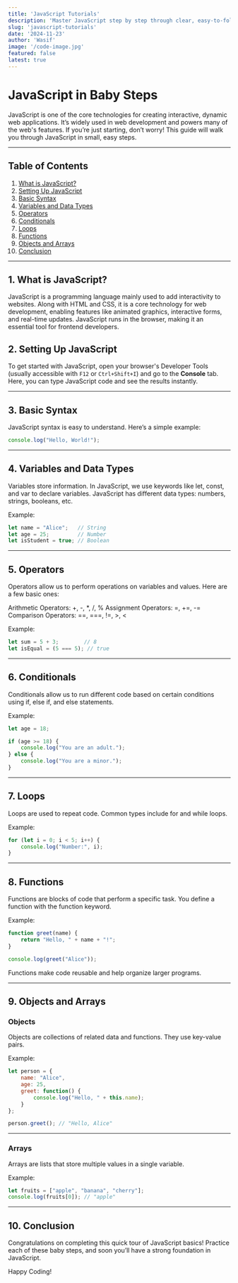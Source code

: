 ```yaml
---
title: 'JavaScript Tutorials'
description: 'Master JavaScript step by step through clear, easy-to-follow instructions, making complex concepts simple and beginner-friendly.'
slug: 'javascript-tutorials'
date: '2024-11-23'
author: 'Wasif'
image: '/code-image.jpg'
featured: false
latest: true
---
```


# JavaScript in Baby Steps

JavaScript is one of the core technologies for creating interactive, dynamic web applications. It’s widely used in web development and powers many of the web's features. If you’re just starting, don’t worry! This guide will walk you through JavaScript in small, easy steps.

---

## Table of Contents

1. [What is JavaScript?](#what-is-javascript)
2. [Setting Up JavaScript](#setting-up-javascript)
3. [Basic Syntax](#basic-syntax)
4. [Variables and Data Types](#variables-and-data-types)
5. [Operators](#operators)
6. [Conditionals](#conditionals)
7. [Loops](#loops)
8. [Functions](#functions)
9. [Objects and Arrays](#objects-and-arrays)
10. [Conclusion](#conclusion)

---

## 1. What is JavaScript?

JavaScript is a programming language mainly used to add interactivity to websites. Along with HTML and CSS, it is a core technology for web development, enabling features like animated graphics, interactive forms, and real-time updates. JavaScript runs in the browser, making it an essential tool for frontend developers.

## 2. Setting Up JavaScript

To get started with JavaScript, open your browser's Developer Tools (usually accessible with `F12` or `Ctrl+Shift+I`) and go to the **Console** tab. Here, you can type JavaScript code and see the results instantly.

---

## 3. Basic Syntax

JavaScript syntax is easy to understand. Here’s a simple example:

```javascript
console.log("Hello, World!");
```
---
## 4. Variables and Data Types
Variables store information. In JavaScript, we use keywords like let, const, and var to declare variables. JavaScript has different data types: numbers, strings, booleans, etc.

Example:
```javascript
let name = "Alice";   // String
let age = 25;         // Number
let isStudent = true; // Boolean
```
--- 
## 5. Operators
Operators allow us to perform operations on variables and values. Here are a few basic ones:

Arithmetic Operators: +, -, *, /, %
Assignment Operators: =, +=, -=
Comparison Operators: ==, ===, !=, >, <

Example:
```javascript
let sum = 5 + 3;        // 8
let isEqual = (5 === 5); // true
```
--- 

## 6. Conditionals
Conditionals allow us to run different code based on certain conditions using if, else if, and else statements.

Example:
```javascript
let age = 18;

if (age >= 18) {
    console.log("You are an adult.");
} else {
    console.log("You are a minor.");
}
```
---

## 7. Loops
Loops are used to repeat code. Common types include for and while loops.

Example:
```javascript
for (let i = 0; i < 5; i++) {
    console.log("Number:", i);
}
```

---

## 8. Functions
Functions are blocks of code that perform a specific task. You define a function with the function keyword.

Example:
```javascript
function greet(name) {
    return "Hello, " + name + "!";
}

console.log(greet("Alice"));
```
Functions make code reusable and help organize larger programs.

---

## 9. Objects and Arrays
### Objects

Objects are collections of related data and functions. They use key-value pairs.

Example:
```javascript
let person = {
    name: "Alice",
    age: 25,
    greet: function() {
        console.log("Hello, " + this.name);
    }
};

person.greet(); // "Hello, Alice"
```

---

### Arrays
Arrays are lists that store multiple values in a single variable.

Example:
```javascript
let fruits = ["apple", "banana", "cherry"];
console.log(fruits[0]); // "apple"
```
---

## 10. Conclusion
Congratulations on completing this quick tour of JavaScript basics! Practice each of these baby steps, and soon you’ll have a strong foundation in JavaScript.

Happy Coding!
